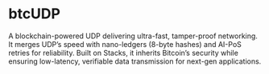 # btcUDP
A blockchain-powered UDP delivering ultra-fast, tamper-proof networking. It merges UDP’s speed with nano-ledgers (8-byte hashes) and AI-PoS retries for reliability. Built on Stacks, it inherits Bitcoin’s security while ensuring low-latency, verifiable data transmission for next-gen applications.
